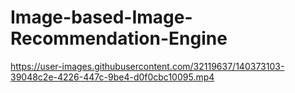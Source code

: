 # Image-based-Image-Recommendation-Engine
https://user-images.githubusercontent.com/32119637/140373103-39048c2e-4226-447c-9be4-d0f0cbc10095.mp4


